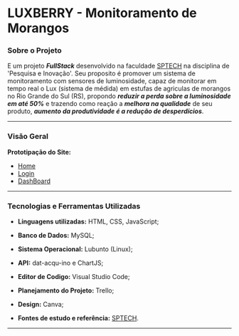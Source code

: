 # LUXBERRY - Monitoramento de Morangos

### Sobre o Projeto

E um projeto <i><b>FullStack</b></i> desenvolvido na faculdade [SPTECH](https://www.sptech.school/) na disciplina de 'Pesquisa e Inovação'. Seu proposito é promover um sistema de monitoramento com sensores de luminosidade, capaz de monitorar em tempo real o Lux (sistema de médida) em estufas de agriculas de morangos no Rio Grande do Sul (RS), propondo <b><i>reduzir a perda sobre a luminosidade em até 50%</i></b> e trazendo como reação a <b><i>melhora na qualidade</b></i> de seu produto, <b><i>aumento da produtividade é a redução de desperdícios</b></i>.

---

### Visão Geral

**Prototipação do Site:**

- <a href="./Documentação/prototipação/Home.pdf">Home</a>
- <a href="./Documentação/prototipação/Login-Tela - Original.pdf">Login</a>
- <a href="./Documentação/prototipação/Dashboard.pdf">DashBoard</a>

---

### Tecnologias e Ferramentas Utilizadas

- **Linguagens utilizadas:** HTML, CSS, JavaScript;

- **Banco de Dados:** MySQL;

- **Sistema Operacional:** Lubunto (Linux);

- **API:** dat-acqu-ino e ChartJS;

- **Editor de Codigo:** Visual Studio Code;

- **Planejamento do Projeto:** Trello;

- **Design:** Canva;

- **Fontes de estudo e referência:**  [SPTECH](https://www.sptech.school/).

---
